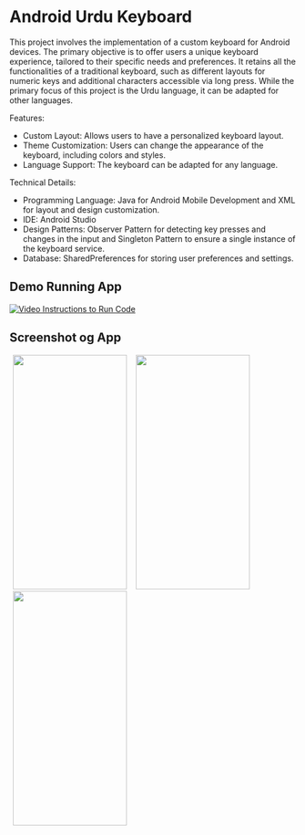 # Android Urdu Keyboard

This project involves the implementation of a custom keyboard for Android devices. The primary objective is to offer users a unique keyboard experience, tailored to their specific needs and preferences. It retains all the functionalities of a traditional keyboard, such as different layouts for numeric keys and additional characters accessible via long press. While the primary focus of this project is the Urdu language, it can be adapted for other languages.

Features:

- Custom Layout: Allows users to have a personalized keyboard layout.
- Theme Customization: Users can change the appearance of the keyboard, including colors and styles.
- Language Support: The keyboard can be adapted for any language.

Technical Details:

- Programming Language: Java for Android Mobile Development and XML for layout and design customization.
- IDE: Android Studio
- Design Patterns: Observer Pattern for detecting key presses and changes in the input and Singleton Pattern to ensure a single instance of the keyboard service.
- Database: SharedPreferences for storing user preferences and settings.

## Demo Running App
[![Video Instructions to Run Code](https://i.ytimg.com/vi/H7Pt1kdGP5M/hqdefault.jpg)](https://www.youtube.com/watch?v=H7Pt1kdGP5M)

## Screenshot og App
<img src="Screenshot_20190829-160019_Messages.jpg" width="200px" height="411px" hspace="6"> <img src="Screenshot_20190829-160028_Messages.jpg" width="200px" height="411px" hspace="6"><img src="Screenshot_20190829-160121_Messages.jpg" width="200px" height="411px" hspace="6">
